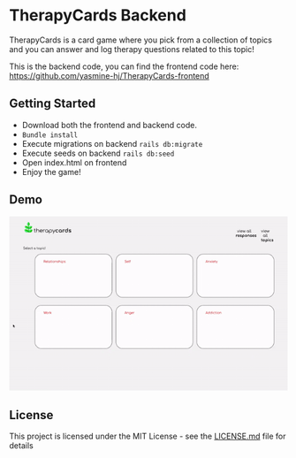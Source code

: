 # TherapyCards Backend

TherapyCards is a card game where you pick from a collection of topics and you can answer and log therapy questions related to this topic!

This is the backend code, you can find the frontend code here: https://github.com/yasmine-hj/TherapyCards-frontend

## Getting Started

* Download both the frontend and backend code.
* ```Bundle install```
* Execute migrations on backend ```rails db:migrate```
* Execute seeds on backend ```rails db:seed```
* Open index.html on frontend
* Enjoy the game!

## Demo
![demo](demo/demo.gif)

## License

This project is licensed under the MIT License - see the [LICENSE.md](LICENSE.md) file for details